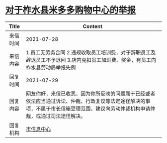 # <a href="http://www.shangluo.gov.cn/zmhd/ldxxxx.jsp?urltype=leadermail.LeaderMailContentUrl&wbtreeid=1112&leadermailid=7591">对于柞水县米多多购物中心的举报</a>
|Title|Content|
|:---:|---|
|来信时间|2021-07-28|
|来信内容|1.员工无劳务合同 2.违规收取员工培训费，对于辞职员工及辞退员工不予退回 3.店内克扣员工加班费、奖金，有员工向柞水县劳动局举报先例|
|回复时间|2021-07-29|
|回复内容|网友你好，来信已收悉，因为你所反映的问题属于已经或者依法应当通过诉讼、仲裁、行政复议等法定途径解决的事项，不属于市长信箱受理范围，建议向劳动仲裁机构申请仲裁，或通过司法途径解决。|
|回复机构|<a href="../../categories/agencies/市信息中心.md">市信息中心</a>|
